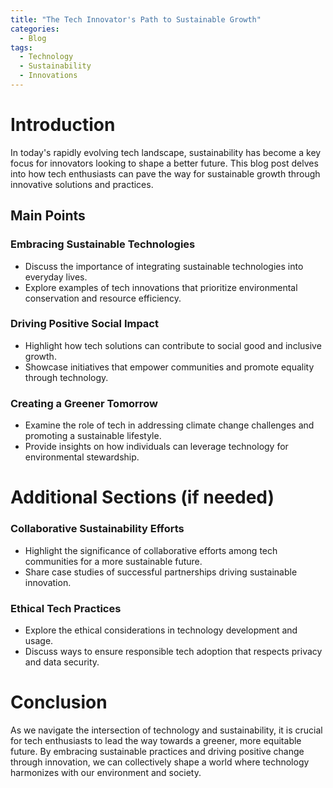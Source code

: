 ```yaml
---
title: "The Tech Innovator's Path to Sustainable Growth"
categories:
  - Blog
tags:
  - Technology
  - Sustainability
  - Innovations
---
```


# Introduction
In today's rapidly evolving tech landscape, sustainability has become a key focus for innovators looking to shape a better future. This blog post delves into how tech enthusiasts can pave the way for sustainable growth through innovative solutions and practices.

## Main Points
### Embracing Sustainable Technologies
- Discuss the importance of integrating sustainable technologies into everyday lives.
- Explore examples of tech innovations that prioritize environmental conservation and resource efficiency.

### Driving Positive Social Impact
- Highlight how tech solutions can contribute to social good and inclusive growth.
- Showcase initiatives that empower communities and promote equality through technology.

### Creating a Greener Tomorrow
- Examine the role of tech in addressing climate change challenges and promoting a sustainable lifestyle.
- Provide insights on how individuals can leverage technology for environmental stewardship.

# Additional Sections (if needed)
### Collaborative Sustainability Efforts
- Highlight the significance of collaborative efforts among tech communities for a more sustainable future.
- Share case studies of successful partnerships driving sustainable innovation.

### Ethical Tech Practices
- Explore the ethical considerations in technology development and usage.
- Discuss ways to ensure responsible tech adoption that respects privacy and data security.

# Conclusion
As we navigate the intersection of technology and sustainability, it is crucial for tech enthusiasts to lead the way towards a greener, more equitable future. By embracing sustainable practices and driving positive change through innovation, we can collectively shape a world where technology harmonizes with our environment and society.